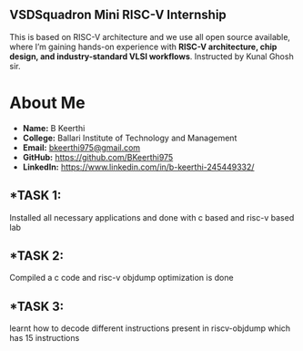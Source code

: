 ## VSDSquadron Mini RISC-V Internship  

This is based on RISC-V architecture and we use all open source available, where I’m gaining hands-on experience with **RISC-V architecture, chip design, and industry-standard VLSI workflows**. Instructed by Kunal Ghosh sir.


# About Me  

- **Name:** B Keerthi  
- **College:** Ballari Institute of Technology and Management  
- **Email:** bkeerthi975@gmail.com  
- **GitHub:** https://github.com/BKeerthi975  
- **LinkedIn:** https://www.linkedin.com/in/b-keerthi-245449332/


## *TASK 1:
Installed all necessary applications and done with c based and risc-v based lab

## *TASK 2:
Compiled a c code and risc-v objdump optimization is done 

## *TASK 3:
learnt how to decode different instructions present in riscv-objdump which has 15 instructions


